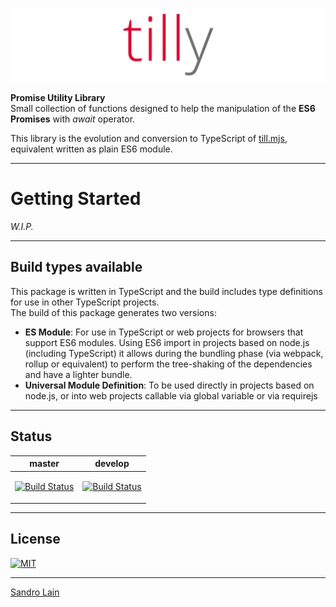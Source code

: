 ![tilly](https://raw.githubusercontent.com/sandrolain/tilly/33ca7c6d7538c9d7f946d07aecac622c811b5f5e/assets/logo.svg?sanitize=true "tilly")

<p align="center">

**Promise Utility Library**  
Small collection of functions designed to help the manipulation of the **ES6 Promises** with *await* operator.

</p>

This library is the evolution and conversion to TypeScript of [till.mjs](https://github.com/sandrolain/till), equivalent written as plain ES6 module.

---

# Getting Started

*W.I.P.*

---

## Build types available

This package is written in TypeScript and the build includes type definitions for use in other TypeScript projects.  
The build of this package generates two versions:
- **ES Module**: For use in TypeScript or web projects for browsers that support ES6 modules. Using ES6 import in projects based on node.js (including TypeScript) it allows during the bundling phase (via webpack, rollup or equivalent) to perform the tree-shaking of the dependencies and have a lighter bundle.
- **Universal Module Definition**: To be used directly in projects based on node.js, or into web projects callable via global variable or via requirejs

---

## Status

<table><thead><tr><th>master</th><th>develop</th></tr></thead><tbody><tr><td>

[![Build Status](https://travis-ci.org/sandrolain/tilly.svg?branch=master)](https://travis-ci.org/sandrolain/tilly)

</td><td>

[![Build Status](https://travis-ci.org/sandrolain/tilly.svg?branch=develop)](https://travis-ci.org/sandrolain/tilly)

</td></tr></tbody></table>

---

## License
[![MIT](https://img.shields.io/github/license/sandrolain/tilly)](./LICENSE)

-------------------------

[Sandro Lain](https://www.sandrolain.com/)
